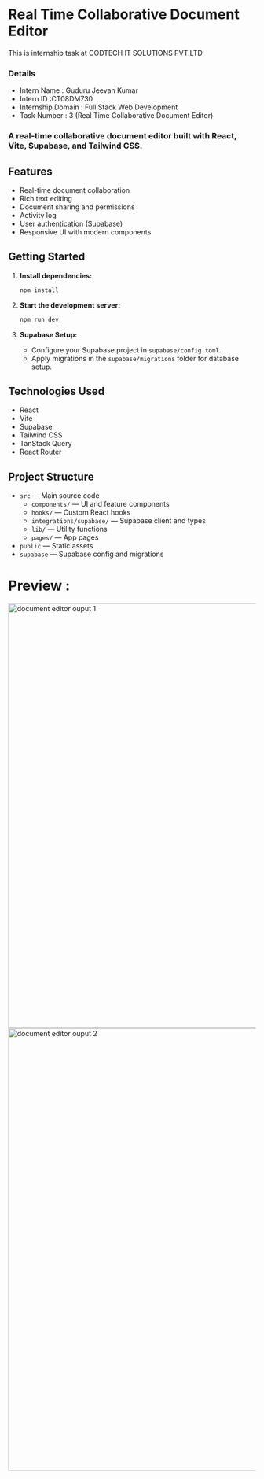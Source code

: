 # Real Time Collaborative Document Editor

This is internship task at CODTECH IT SOLUTIONS PVT.LTD

### Details

- Intern Name : Guduru Jeevan Kumar
- Intern ID :CT08DM730
- Internship Domain : Full Stack Web Development
- Task Number : 3 (Real Time Collaborative Document Editor)


### A real-time collaborative document editor built with React, Vite, Supabase, and Tailwind CSS.

## Features

- Real-time document collaboration
- Rich text editing
- Document sharing and permissions
- Activity log
- User authentication (Supabase)
- Responsive UI with modern components

## Getting Started

1. **Install dependencies:**
   ```sh
   npm install
   ```

2. **Start the development server:**
   ```sh
   npm run dev
   ```

3. **Supabase Setup:**
   - Configure your Supabase project in `supabase/config.toml`.
   - Apply migrations in the `supabase/migrations` folder for database setup.

## Technologies Used

- React
- Vite
- Supabase
- Tailwind CSS
- TanStack Query
- React Router

## Project Structure

- `src` — Main source code
  - `components/` — UI and feature components
  - `hooks/` — Custom React hooks
  - `integrations/supabase/` — Supabase client and types
  - `lib/` — Utility functions
  - `pages/` — App pages
- `public` — Static assets
- `supabase` — Supabase config and migrations



# Preview : 
<img width="1439" height="864" alt="document editor ouput 1" src="https://github.com/user-attachments/assets/4023b57b-20a0-4d69-adc2-66009d9c9e8e" />
<img width="1440" height="900" alt="document editor ouput 2" src="https://github.com/user-attachments/assets/f40a71f3-a621-48b6-92d8-c9ba38cc6a64" />

